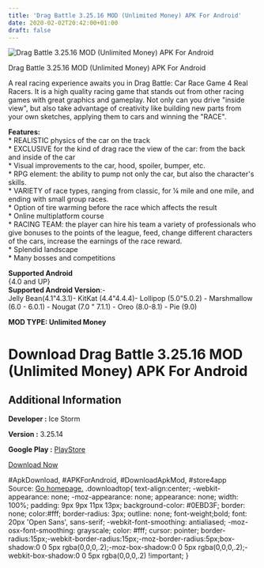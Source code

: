 ```yaml
---
title: 'Drag Battle 3.25.16 MOD (Unlimited Money) APK For Android'
date: 2020-02-02T20:42:00+01:00
draft: false
---
```


![Drag Battle 3.25.16 MOD (Unlimited Money) APK For Android](https://i0.wp.com/apkhome.net/wp-content/uploads/2020/02/Drag-Battle-3.25.16-MOD-Unlimited-Money.png "Drag Battle 3.25.16 MOD (Unlimited Money) APK For Android")

  

Drag Battle 3.25.16 MOD (Unlimited Money) APK For Android

A real racing experience awaits you in Drag Battle: Car Race Game 4 Real Racers. It is a high quality racing game that stands out from other racing games with great graphics and gameplay. Not only can you drive "inside view", but also take advantage of creativity like building new parts from your own sketches, applying them to cars and winning the "RACE".

**Features:**  
\* REALISTIC physics of the car on the track  
\* EXCLUSIVE for the kind of drag race the view of the car: from the back and inside of the car  
\* Visual improvements to the car, hood, spoiler, bumper, etc.  
\* RPG element: the ability to pump not only the car, but also the character's skills.  
\* VARIETY of race types, ranging from classic, for ¼ mile and one mile, and ending with small group races.  
\* Option of tire warming before the race which affects the result  
\* Online multiplatform course  
\* RACING TEAM: the player can hire his team a variety of professionals who give bonuses to the points of the league, feed, change different characters of the cars, increase the earnings of the race reward.  
\* Splendid landscape  
\* Many bosses and competitions

**Supported Android**  
{4.0 and UP}  
**Supported Android Version**:-  
Jelly Bean(4.1"4.3.1)- KitKat (4.4"4.4.4)- Lollipop (5.0"5.0.2) - Marshmallow (6.0 - 6.0.1) - Nougat (7.0 " 7.1.1) - Oreo (8.0-8.1) - Pie (9.0)

**MOD TYPE: Unlimited Money**

Download Drag Battle 3.25.16 MOD (Unlimited Money) APK For Android
==================================================================

Additional Information
----------------------

**Developer :** Ice Storm

**Version :** 3.25.14

**Google Play :** [PlayStore](https://play.google.com/store/apps/details?id=com.IceStorm.DragBattle)

  

[Download Now](https://store4app.co/post/drag-battle-3-25-16-mod-unlimited-money-apk-for-android_1580671855)

  
#ApkDownload, #APKForAndroid, #DownloadApkMod, #store4app  
Source: [Go homepage.](https://store4app.co/post/drag-battle-3-25-16-mod-unlimited-money-apk-for-android_1580671855) .downloadtop{ text-align:center; -webkit-appearance: none; -moz-appearance: none; appearance: none; width: 100%; padding: 9px 9px 11px 13px; background-color: #0EBD3F; border: none; color:#fff; border-radius: 3px; outline: none; font-weight;bold; font: 20px 'Open Sans', sans-serif; -webkit-font-smoothing: antialiased; -moz-osx-font-smoothing: grayscale; color: #fff; cursor: pointer; border-radius:15px;-webkit-border-radius:15px;-moz-border-radius:5px;box-shadow:0 0 5px rgba(0,0,0,.2);-moz-box-shadow:0 0 5px rgba(0,0,0,.2);-webkit-box-shadow:0 0 5px rgba(0,0,0,.2) !important; }